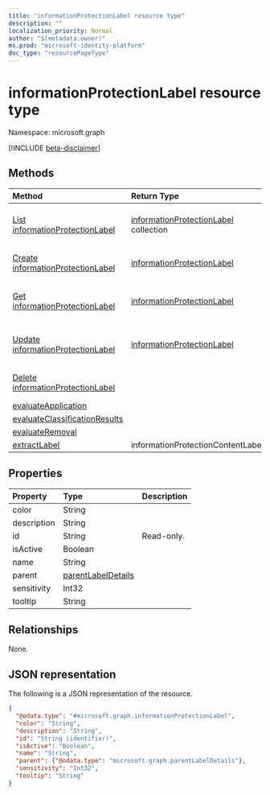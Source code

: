 ```yaml
---
title: "informationProtectionLabel resource type"
description: ""
localization_priority: Normal
author: "$(metadata.owner)"
ms.prod: "microsoft-identity-platform"
doc_type: "resourcePageType"
---
```


# informationProtectionLabel resource type

Namespace: microsoft.graph

[!INCLUDE [beta-disclaimer](../../includes/beta-disclaimer.md)]

## Methods

| Method                                                                                              | Return Type                                                            | Description                                                                |
| :-------------------------------------------------------------------------------------------------- | :--------------------------------------------------------------------- | :------------------------------------------------------------------------- |
| [List informationProtectionLabel](../api/informationprotectionlabel-list.md)                        | [informationProtectionLabel](informationProtectionLabel.md) collection | List properties and relationships of an informationProtectionLabel object. |
| [Create informationProtectionLabel](../api/informationprotectionlabel-create.md)                    | [informationProtectionLabel](informationProtectionLabel.md)            | Create a new informationProtectionLabel object.                            |
| [Get informationProtectionLabel](../api/informationprotectionlabel-get.md)                          | [informationProtectionLabel](informationProtectionLabel.md)            | Read properties and relationships of an informationProtectionLabel object. |
| [Update informationProtectionLabel](../api/informationprotectionlabel-update.md)                    | [informationProtectionLabel](informationProtectionLabel.md)            | Update the properties of an informationProtectionLabel object.             |
| [Delete informationProtectionLabel](../api/informationprotectionlabel-delete.md)                    |                                                                        | Delete an informationProtectionLabel object.                               |
| [evaluateApplication](../api/informationprotectionlabel-evaluateApplication.md)                     |                                                                        |                                                                            |
| [evaluateClassificationResults](../api/informationprotectionlabel-evaluateClassificationResults.md) |                                                                        |                                                                            |
| [evaluateRemoval](../api/informationprotectionlabel-evaluateRemoval.md)                             |                                                                        |                                                                            |
| [extractLabel](../api/informationprotectionlabel-extractLabel.md)                                   | informationProtectionContentLabel                                      |                                                                            |

## Properties

| Property    | Type                                                     | Description |
| :---------- | :------------------------------------------------------- | :---------- |
| color       | String                                                   |             |
| description | String                                                   |             |
| id          | String                                                   | Read-only.  |
| isActive    | Boolean                                                  |             |
| name        | String                                                   |             |
| parent      | [parentLabelDetails](../resources/parentlabeldetails.md) |             |
| sensitivity | Int32                                                    |             |
| tooltip     | String                                                   |             |

## Relationships

None.

## JSON representation

The following is a JSON representation of the resource.

<!-- {
  "blockType": "resource",
  "keyProperty": "id",
  "@odata.type": "microsoft.graph.informationProtectionLabel",
  "baseType": "microsoft.graph.entity",
  "openType": False
}
-->

```json
{
  "@odata.type": "#microsoft.graph.informationProtectionLabel",
  "color": "String",
  "description": "String",
  "id": "String (identifier)",
  "isActive": "Boolean",
  "name": "String",
  "parent": {"@odata.type": "microsoft.graph.parentLabelDetails"},
  "sensitivity": "Int32",
  "tooltip": "String"
}
```
